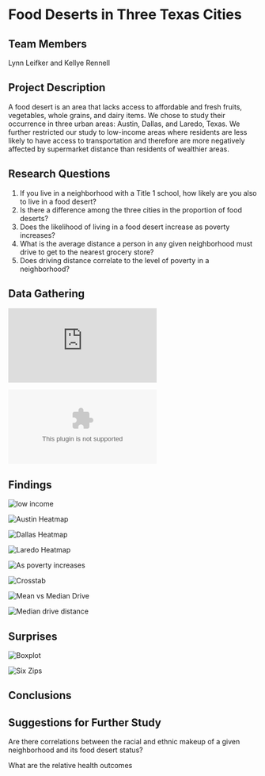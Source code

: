 # Food Deserts in Three Texas Cities

## Team Members
Lynn Leifker and Kellye Rennell

## Project Description
A food desert is an area that lacks access to affordable and fresh fruits, vegetables, whole grains, and dairy items. We chose to study their occurrence in three urban areas: Austin, Dallas, and Laredo, Texas. We further restricted our study to low-income areas where residents are less likely to have access to transportation and therefore are more negatively affected by supermarket distance than residents of wealthier areas. 

## Research Questions
1) If you live in a neighborhood with a Title 1 school, how likely are you also to live in a food desert?
2) Is there a difference among the three cities in the proportion of food deserts?
3) Does the likelihood of living in a food desert increase as poverty increases?
4) What is the average distance a person in any given neighborhood must drive to get to the nearest grocery store?
5) Does driving distance correlate to the level of poverty in a neighborhood?
## Data Gathering
![Schools PDF](https://github.com/LBBL96/Food-Deserts/blob/master/Datasets/Title%20I%20Schools.pdf)

![Combined Cities.csv](https://github.com/LBBL96/Food-Deserts/blob/master/Datasets/Combined_Cities.csv)

## Findings
![low income](https://github.com/LBBL96/Food-Deserts/blob/master/Images/Percent_Low_Income_Pov_Deserts.png)

![Austin Heatmap](https://github.com/LBBL96/Food-Deserts/blob/master/Images/Austin_Heatmap.png)

![Dallas Heatmap](https://github.com/LBBL96/Food-Deserts/blob/master/Images/Dallas_Heatmap.png)

![Laredo Heatmap](https://github.com/LBBL96/Food-Deserts/blob/master/Images/Laredo_Heatmap.png)

![As poverty increases](https://github.com/LBBL96/Food-Deserts/blob/master/Images/Food_Desert_As_Poverty_Increases.png)

![Crosstab](https://github.com/LBBL96/Food-Deserts/blob/master/Images/Pov_Group_Crosstab.png)

![Mean vs Median Drive](https://github.com/LBBL96/Food-Deserts/blob/master/Images/Mean_vs_Median_Driving_Distance.png)

![Median drive distance](https://github.com/LBBL96/Food-Deserts/blob/master/Images/Median_driving_distance.png)


## Surprises

![Boxplot](https://github.com/LBBL96/Food-Deserts/blob/master/Images/Boxplot_Title_1_Poverty.png)

![Six Zips](https://github.com/LBBL96/Food-Deserts/blob/master/Images/Six_Zips.png)

## Conclusions

## Suggestions for Further Study

Are there correlations between the racial and ethnic makeup of a given neighborhood and its food desert status?

What are the relative health outcomes
